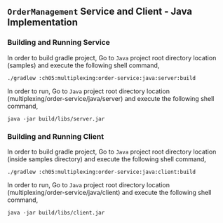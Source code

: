 ## ``OrderManagement`` Service and Client - Java Implementation

### Building and Running Service

In order to build gradle project, Go to ``Java`` project root directory location (samples) and execute
 the following shell command,
```
./gradlew :ch05:multiplexing:order-service:java:server:build
```

In order to run, Go to ``Java`` project root directory location (multiplexing/order-service/java/server) and execute the following
shell command,

```
java -jar build/libs/server.jar
```

### Building and Running Client

In order to build gradle project, Go to ``Java`` project root directory location (inside samples directory) and execute
 the following shell command,
```
./gradlew :ch05:multiplexing:order-service:java:client:build
```

In order to run, Go to ``Java`` project root directory location (multiplexing/order-service/java/client) and execute the following
shell command,

```
java -jar build/libs/client.jar
```
